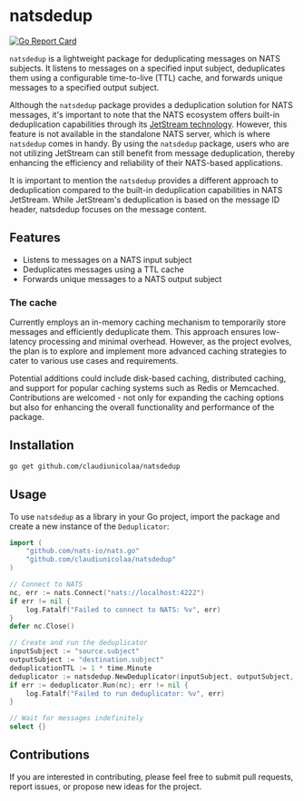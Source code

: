 # natsdedup

[![Go Report Card](https://goreportcard.com/badge/github.com/claudiunicolaa/natsdedup)](https://goreportcard.com/report/github.com/claudiunicolaa/natsdedup)

`natsdedup` is a lightweight package for deduplicating messages on NATS subjects. 
It listens to messages on a specified input subject, deduplicates them using a configurable time-to-live (TTL) cache, and forwards unique messages to a specified output subject.

Although the `natsdedup` package provides a deduplication solution for NATS messages, it's important to note that the NATS ecosystem offers built-in deduplication capabilities through its [JetStream technology](https://docs.nats.io/using-nats/developer/develop_jetstream/model_deep_dive#message-deduplication). 
However, this feature is not available in the standalone NATS server, which is where `natsdedup` comes in handy. 
By using the `natsdedup` package, users who are not utilizing JetStream can still benefit from message deduplication, thereby enhancing the efficiency and reliability of their NATS-based applications.

It is important to mention the `natsdedup` provides a different approach to deduplication compared to the built-in deduplication capabilities in NATS JetStream. 
While JetStream's deduplication is based on the message ID header, natsdedup focuses on the message content.

## Features

- Listens to messages on a NATS input subject
- Deduplicates messages using a TTL cache
- Forwards unique messages to a NATS output subject

### The cache 

Currently employs an in-memory caching mechanism to temporarily store messages and efficiently deduplicate them. 
This approach ensures low-latency processing and minimal overhead. 
However, as the project evolves, the plan is to explore and implement more advanced caching strategies to cater to various use cases and requirements. 

Potential additions could include disk-based caching, distributed caching, and support for popular caching systems such as Redis or Memcached. 
Contributions are welcomed - not only for expanding the caching options but also for enhancing the overall functionality and performance of the package.

## Installation

```bash
go get github.com/claudiunicolaa/natsdedup
```

## Usage
To use `natsdedup` as a library in your Go project, import the package and create a new instance of the `Deduplicator`:

```go
import (
	"github.com/nats-io/nats.go"
	"github.com/claudiunicolaa/natsdedup"
)

// Connect to NATS
nc, err := nats.Connect("nats://localhost:4222")
if err != nil {
	log.Fatalf("Failed to connect to NATS: %v", err)
}
defer nc.Close()

// Create and run the deduplicator
inputSubject := "source.subject"
outputSubject := "destination.subject"
deduplicationTTL := 1 * time.Minute
deduplicator := natsdedup.NewDeduplicator(inputSubject, outputSubject, deduplicationTTL)
if err := deduplicator.Run(nc); err != nil {
	log.Fatalf("Failed to run deduplicator: %v", err)
}

// Wait for messages indefinitely
select {}

```

## Contributions
If you are interested in contributing, please feel free to submit pull requests, report issues, or propose new ideas for the project.
